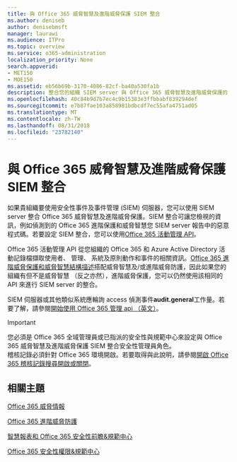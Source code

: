 ```yaml
---
title: 與 Office 365 威脅智慧及進階威脅保護 SIEM 整合
ms.author: deniseb
author: denisebmsft
manager: laurawi
ms.audience: ITPro
ms.topic: overview
ms.service: o365-administration
localization_priority: None
search.appverid:
- MET150
- MOE150
ms.assetid: eb56b69b-3170-4086-82cf-ba40a530fa1b
description: 整合您的組織 SIEM server 與 Office 365 威脅智慧及進階威脅保護的 Office 365 活動管理 api。
ms.openlocfilehash: 40c84b9d7b7ec4c9b15383e3ffbbabf839294def
ms.sourcegitcommit: e7b87fae103a858981bdbcdf7ec55afa4751ad05
ms.translationtype: MT
ms.contentlocale: zh-TW
ms.lasthandoff: 08/31/2018
ms.locfileid: "23782140"
---
```

# <a name="siem-integration-with-office-365-threat-intelligence-and-advanced-threat-protection"></a>與 Office 365 威脅智慧及進階威脅保護 SIEM 整合

如果貴組織要使用安全性事件及事件管理 (SIEM) 伺服器，您可以使用 SIEM server 整合 Office 365 威脅智慧及進階威脅保護。SIEM 整合可讓您檢視的資訊，例如偵測到的 Office 365 進階保護和威脅智慧您 SIEM server 報告中的惡意程式碼。若要設定 SIEM 整合，您可以使用[Office 365 活動管理 API](https://docs.microsoft.com/office/office-365-management-api/office-365-management-activity-api-reference)。 

Office 365 活動管理 API 從您組織的 Office 365 和 Azure Active Directory 活動記錄檔擷取使用者、 管理、 系統及原則動作和事件的相關資訊。[Office 365 進階威脅保護和威脅智慧結構描述](https://docs.microsoft.com/office/office-365-management-api/office-365-management-activity-api-schema#office-365-advanced-threat-protection-and-threat-intelligence-schema)搭配威脅智慧及/或進階威脅防護，因此如果您的組織有但不是威脅智慧 （反之亦然），進階威脅保護，您可以仍然使用該相同的 API 來進行 SIEM server 的整合。 

SIEM 伺服器或其他類似系統應輪詢 access 偵測事件**audit.general**工作量。若要了解，請參閱[開始使用 Office 365 管理 api （英文）](https://docs.microsoft.com/office/office-365-management-api/get-started-with-office-365-management-apis)。 

> [!IMPORTANT]
> 您必須是 Office 365 全域管理員或已指派的安全性與規範中心來設定與 Office 365 威脅智慧及進階威脅保護 SIEM 整合安全性管理員角色。</br>稽核記錄必須針對 Office 365 環境開啟。若要取得與此說明，請參閱[開啟 Office 365 稽核記錄搜尋開啟或關閉](turn-audit-log-search-on-or-off.md)。

## <a name="related-topics"></a>相關主題

[Office 365 威脅情報](office-365-ti.md)

[Office 365 進階威脅防護](office-365-atp.md)

[智慧報表和 Office 365 安全性前瞻&amp;規範中心](reports-and-insights-in-security-and-compliance.md)
  
[Office 365 安全性權限&amp;規範中心](permissions-in-the-security-and-compliance-center.md)
  

